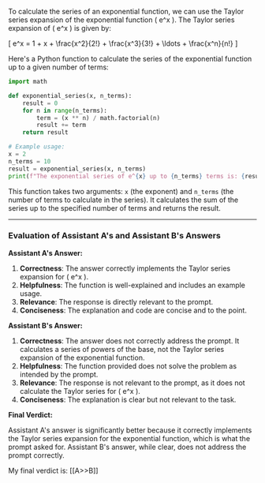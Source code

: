 
To calculate the series of an exponential function, we can use the Taylor series expansion of the exponential function \( e^x \). The Taylor series expansion of \( e^x \) is given by:

\[ e^x = 1 + x + \frac{x^2}{2!} + \frac{x^3}{3!} + \ldots + \frac{x^n}{n!} \]

Here's a Python function to calculate the series of the exponential function up to a given number of terms:

```python
import math

def exponential_series(x, n_terms):
    result = 0
    for n in range(n_terms):
        term = (x ** n) / math.factorial(n)
        result += term
    return result

# Example usage:
x = 2
n_terms = 10
result = exponential_series(x, n_terms)
print(f"The exponential series of e^{x} up to {n_terms} terms is: {result}")
```

This function takes two arguments: `x` (the exponent) and `n_terms` (the number of terms to calculate in the series). It calculates the sum of the series up to the specified number of terms and returns the result.

---

### Evaluation of Assistant A's and Assistant B's Answers

**Assistant A's Answer:**

1. **Correctness**: The answer correctly implements the Taylor series expansion for \( e^x \).
2. **Helpfulness**: The function is well-explained and includes an example usage.
3. **Relevance**: The response is directly relevant to the prompt.
4. **Conciseness**: The explanation and code are concise and to the point.

**Assistant B's Answer:**

1. **Correctness**: The answer does not correctly address the prompt. It calculates a series of powers of the base, not the Taylor series expansion of the exponential function.
2. **Helpfulness**: The function provided does not solve the problem as intended by the prompt.
3. **Relevance**: The response is not relevant to the prompt, as it does not calculate the Taylor series for \( e^x \).
4. **Conciseness**: The explanation is clear but not relevant to the task.

**Final Verdict:**

Assistant A's answer is significantly better because it correctly implements the Taylor series expansion for the exponential function, which is what the prompt asked for. Assistant B's answer, while clear, does not address the prompt correctly.

My final verdict is: [[A>>B]]